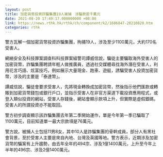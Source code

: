 ```yaml
---
layout: post
title: 加密貨幣投資詐騙集團19人被捕　涉騙款逾千萬元
date: 2021-08-20 17:49:17.000000000 +08:00
link: https://news.rthk.hk/rthk/ch/component/k2/1606847-20210820.htm
categories: rthk
---
```


警方瓦解一個加密貨幣投資詐騙集團，拘捕19人，涉及至少1100萬元，大約170名受害人。

網絡安全及科技罪案調查科科技罪案組警司譚威信說，騙徒主要騙取海外受害人的加密貨幣，詐騙集團聘請年輕人做推廣員，透過社交媒體尋找海外潛在受害人，利用花言巧語、炫富技巧，例如展示大量現金、跑車、遊艇，誘騙受害人投資加密貨幣，涉及的主要是「泰達幣」。

譚威信說，騙徒會要求受害人，先將現金轉換成加密貨幣，然後指示他們匯款或轉賬到加密貨幣錢包或銀行戶口，並指示受害人在非官方渠道下載投資應用程式，或登入類似投資的網站，受害人存錢後，網站會顯示款項上升，但實際是虛假銀碼，受害人的所謂投資亦不能取回。

警方初步調查顯示該詐騙集團去年第二季開始運作，單是今年第一季已騙取了1100萬元，目前知道單一最大宗款項是76萬元。

警方說，被捕人士包括11男8女，其中10人是詐騙集團的骨幹成員，部分人有黑社會背景，至於受害人主要是來自內地、台灣及英國等地。警方表示，近期涉及加密貨幣的騙案有上升趨勢，由去年全年的494宗、涉及1億1400萬元，上升至今年上半年的496宗、涉及2億1400萬元。
